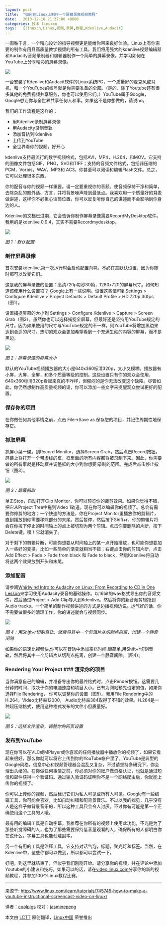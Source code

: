 ```yaml
---
layout: post
title:	"如何在Linux上制作一个屏幕录像视频教程"
date:	2013-12-10 21:37:00 +0800 
categories:	技术 linuxcn 
tags:	[linuxcn,Linux,视频,录屏,教程,Kdenlive,Audacit]
---
```



一图胜千言，一个精心设计的指导视频更是能给你带来良好体验。Linux上有你需要的制作有用且高质量教学视频的所有工具。我们将用强大的kdenlive视频编辑器和Audacity音频录制器和编辑器制作一个简单的屏幕录像，并学习如何在YouTube上分享精彩的屏幕录像。


![](/Asserts/Images/album/201312/10/165359y9jy4p4eugyv3do9.jpeg)


一台安装了Kdenlive和Audacit软件的Linux系统PC，一个质量好的麦克风或耳机，和一个YouTube的帐号就是你需要准备的全部。（是的，除了Youtube还有很多其他的免费视频共享服务，你也可以使用它们。）YouTube属于Google，Google想让你与全世界共享任何人和事。如果这不是你想做的，请说no。


我们的工作流程是这样的：


* 用Kdenlive录制屏幕录像
* 用Audacity录制音轨
* 添加音轨到Kdenlive
* 上传到YouTube
* 全世界看你的视频，好开心


kdenlive支持最流行的数字视频格式，包括AVI，MP4，H.264，和MOV。它支持的图像文件包括GIF，PNG，SVG和TIFF；支持的音频文件格式，包括非压缩的PCM，Vorbis，WAV，MP3和 AC3。你甚至可以阅读和编辑Flash文件。总之，它可以处理很多东西。


你的配音与你的视频一样重要。请一定要重视你的音频。使音频保持干净和简单，去除杂乱的题外话、方言，并将背景噪声降到最低点。我喜欢用一个质量好的耳麦做讲述，这样你不必担心话筒位置，你可以反复听你自己的讲述而不会影响到你身边的人。


Kdenlive的文档已过期，它会告诉你制作屏幕录像需要RecordMyDesktop软件。我用的是kdenlive 0.9.4，其实不需要Recordmydesktop。


![](/Asserts/Images/album/201312/10/165407du1bg8j5k5gg6a6e.png)


*图 1：默认配置*


### 制作屏幕录像


首次安装kdenlive,第一次运行时会启动配置向导。不必在意默认设置，因为你随时都可以改变它们。


这是我的屏幕录像的设置：高清720p每秒30帧，1280x720的屏幕尺寸。如何知道该使用什么设置项？ [Google上有一些说明](https://support.google.com/youtube/answer/1722171?hl=en&ref_topic=2888648)。设置这些值可到Settings > Configure Kdenlive > Project Defaults > Default Profile > HD 720p 30fps（图1）。


设置捕捉屏幕的大小到 Settings > Configure Kdenlive > Capture > Screen Grab（图2）。虽然你也可以选择捕捉全屏幕，但最好还是坚持用YouTube规定的尺寸。因为如果使用的尺寸与YouTube规定的不一样，则YouTube将增加黑边来达到合适的尺寸。热切的观众会更加希望看到一个充满生动的内容的屏幕，而不是黑边。


![](/Asserts/Images/album/201312/10/165408xsaosxy1v5a9zoyd.png)


*图 2：屏幕录像的屏幕大小*


默认的YouTube视频播放器的大小是640x360标清320p，又小又模糊。播放器有小屏，大屏，全屏，和多个质量等级的控制。这些设置只有你的观众会使用，640x360标清320p看起来真的不咋样，但郁闷的是你无法改变这个缺陷。尽管如此，你仍然想制作高质量视频的话，你可以添加一些文字来提醒观众尝试更好的配置。


### 保存你的项目


在你做任何其他事情之前，点击 File->Save as 保存您的项目，并记住周期性地保存它。


### 抓取屏幕


抓屏小菜一碟。到Record Monitor，选择Screen Grab，然后点击Record按钮。屏幕上将打开一个带虚线的框，框里面的所有内容都将被录制下来。因此，你需要做的所有事就是移动框并调整框的大小到你想要l录制的范围。完成后点击停止按钮（图3）。


![](/Asserts/Images/album/201312/10/165409x41yjlpypj916j13.png)


*图 3：屏幕抓取*


单击Stop，自动打开Clip Monitor，你可以预览你的裁剪效果。如果你觉得不错，把它从Project Tree中拖到Video 1轨道。现在你可以编辑你的视频了。总会有需要你修剪的地方；一个快速的方法是，你在Project Monitor里播放你的剪辑片，直到播放到你需要移除部分的末尾。然后暂停，然后按下Shift+r。你的剪辑片将会在你按下停止的时间轴上的点上被切割为两个剪辑。点击你要删除的片断，按下Delete键，噗！它就消失了。


对于剩下的剪辑片断，可能你想要从时间轴上的某一点开始播放，也可能你想要加入一些好的变换。比如一些简单的渐变就相当不错；右键点击你的剪辑片断，点击Add Effect > Fade > Fade from black 和 Fade to black，然后Kdenlive将自动将这两个效果放到开头和末尾。


### 添加配音


请参阅[Whirlwind Intro to Audacity on Linux: From Recording to CD in One Lesson](http://www.linux.com/learn/tutorials/422799-whirlwind-intro-to-audacity-on-linux)来学习使用Audacity录音的基础操作。以16bit的wav格式导出你的音频文件，然后通过Project > Add Clip导入到Kdenlive。然后将你的新音频剪辑拖到Audio tracks。一个简单的制作视频讲述的方式是边播视频边说。运气好的话，你不需要做很多的清理工作，你的讲述就会与视频同步。


![](/Asserts/Images/album/201312/10/165410g6538pu5p5rpf5u6.png)


*图 4：用Shift+r切割音轨，然后将其中一个剪辑片从切割点拖离，创建一个静音间隙*


如果你的语速比视频快,你可以在音轨中添加空档时间.很简单,用Shift+r切割音轨，然后将其中一个剪辑片从切割点拖离，创建一个静音间隙。（图4）。


### Rendering Your Project ### 渲染你的项目


当你满意自己的编辑，并准备导出你的最终格式时，点击Render按钮。这需要几分钟的时间，取决于你的电脑速度和项目大小。已有为网站预先设定的值，如果你选择File Rendering， 你可以调整你的设置（图5）。我用File Rendering中的H.264，Video比特率12000， Audio比特率384取得了不错的效果。H.264是一种超压缩格式，使用这种格式发布的文件小但质量好。


![](/Asserts/Images/album/201312/10/165411256ok42tt2p6kfg3.png)


*图 5：选择文件渲染，调整你的网页设置*


### 发布到YouTube


现在你可以在VLC或MPlayer或你喜欢的任何播放器中播放你的视频了，如果它看起来很好，那么你就可以将它上传到你的YouTube帐户里了。YouTube是典型的Google风格，信息中心和视频管理器会混乱又复杂，不过请坚持多研究下，你会理出头绪的。在你做任何事情之前，你必须对你的账户做资格认证，也就是通过短信和邮件获得一个验证码。通过输入验证码证明你不是一个网络爬虫后，你就能上传你的视频了。


你可以上传你的视频，然后标记它们为私人可见或所有人可见。Google有一些编辑工具，你可能会喜欢，比如自动纠错和配背景音乐。不过以我的拙见，几乎没有人是这样子做背景音乐的，所以这种工具只会令人讨厌。不过你有可能是第一个正确使用这个工具的人哦。


最有用的编辑工具是自动字幕。我推荐在你所有的视频上使用此功能，不光是为了那些听觉障碍的人，也为了那些需要保持低音量观看的人，确保所有的人都明白你在说什么。字幕工具也能创建副本。


另一个有用的工具是注释工具，它支持对话气泡，标题，聚光灯和标签。当然，在Kdenlive中，这些你都可以做到，所以都可以尝试一下。


好吧，到这里就结束了，但似乎我们刚刚开始。请分享你的视频，并在评论中添加Youtube的小建议和技巧。如果可以的话，请在[video.linux.com](http://video.linux.com/100-linux-tutorials)分享你的新的视频教程，并参加100个Linux教程比赛。




---


来源于: <http://www.linux.com/learn/tutorials/745745-how-to-make-a-youtube-instructional-screencast-video-on-linux/>


译者：[coolpigs](https://github.com/coolpigs) 校对：[jasminepeng](https://github.com/jasminepeng)


本文由 [LCTT](https://github.com/LCTT/TranslateProject) 原创翻译，[Linux中国](http://linux.cn/) 荣誉推出
